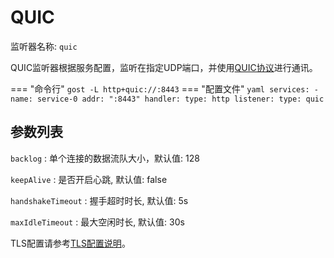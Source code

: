 # QUIC

监听器名称: `quic`

QUIC监听器根据服务配置，监听在指定UDP端口，并使用[QUIC协议](https://github.com/lucas-clemente/quic-go)进行通讯。

=== "命令行"
    ```
	gost -L http+quic://:8443
	```
=== "配置文件"
    ```yaml
	services:
	- name: service-0
	  addr: ":8443"
	  handler:
		type: http
	  listener:
		type: quic 
	```

## 参数列表

`backlog`
:    单个连接的数据流队大小，默认值: 128

`keepAlive`
:    是否开启心跳, 默认值: false

`handshakeTimeout`
:    握手超时时长, 默认值: 5s

`maxIdleTimeout`
:    最大空闲时长, 默认值: 30s

TLS配置请参考[TLS配置说明](/components/tls/)。